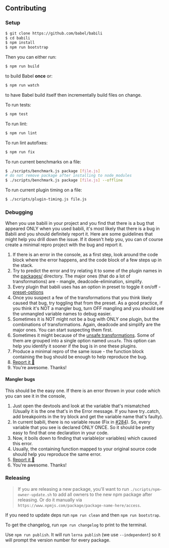 ## Contributing

### Setup
```sh
$ git clone https://github.com/babel/babili
$ cd babili
$ npm install
$ npm run bootstrap
```

Then you can either run:

```sh
$ npm run build
```

to build Babel **once** or:

```sh
$ npm run watch
```

to have Babel build itself then incrementally build files on change.

To run tests:

```sh
$ npm test
```

To run lint:

```sh
$ npm run lint
```

To run lint autofixes:

```sh
$ npm run fix
```

To run current benchmarks on a file:

```sh
$ ./scripts/benchmark.js package [file.js]
# do not remove package after installing to node_modules
$ ./scripts/benchmark.js package [file.js] --offline
```

To run current plugin timing on a file:

```sh
$ ./scripts/plugin-timing.js file.js
```

### Debugging

When you use babili in your project and you find that there is a bug that appeared ONLY when you used babili, it's most likely that there is a bug in Babili and you should definitely report it. Here are some guidelines that might help you drill down the issue. If it doesn't help you, you can of course create a minimal repro project with the bug and report it.

1. If there is an error in the console, as a first step, look around the code block where the error happens, and the code block of a few steps up in the stack.
2. Try to predict the error and try relating it to some of the plugin names in the [packages/](packages) directory. The major ones (that do a lot of transformations) are - mangle, deadcode-elimination, simplify.
3. Every plugin that babili uses has an option in preset to toggle it on/off - [preset-options](packages/babel-preset-babili#options)
4. Once you suspect a few of the transformations that you think likely caused that bug, try toggling that from the preset. As a good practice, if you think it's NOT a mangler bug, turn OFF mangling and you should see the unmangled variable names to debug easier.
5. Sometimes it is NOT might not be a bug with ONLY one plugin, but the combinations of transformations. Again, deadcode and simplify are the major ones. You can start suspecting them first.
6. Sometimes it might because of the [unsafe transformations](packages/babel-preset-babili#option-groups). Some of them are grouped into a single option named `unsafe`. This option can help you identify it sooner if the bug is in one these plugins.
7. Produce a minimal repro of the same issue - the function block containing the bug should be enough to help reproduce the bug.
8. [Report it 🙂](https://github.com/babel/babili/issues/new)
9. You're awesome. Thanks!

#### Mangler bugs

This should be the easy one. If there is an error thrown in your code which you can see it in the console,

1. Just open the devtools and look at the variable that's mismatched (Usually it is the one that's in the Error message. If you have try..catch, add breakpoints in the try block and get the variable name that's faulty).
2. In current babili, there is no variable reuse (Fix in [#284](https://github.com/babel/babili/pull/284)). So, every variable that you see is declared ONLY ONCE. So it should be pretty easy to find that one declaration in your code.
3. Now, it boils down to finding that variable(or variables) which caused this error.
4. Usually, the containing function mapped to your original source code should help you reproduce the same error.
5. [Report it 🙂](https://github.com/babel/babili/issues/new)
6. You're awesome. Thanks!

### Releasing

> If you are releasing a new package, you'll want to run `./scripts/npm-owner-update.sh` to add all owners to the new npm package after releasing. Or do it manually via `https://www.npmjs.com/package/package-name-here/access`.

If you need to update deps run `npm run clean` and then `npm run bootstrap`.

To get the changelog, run `npm run changelog` to print to the terminal.

Use `npm run publish`. It will run `lerna publish` (we use `--independent`) so it will prompt the version number for every package.
